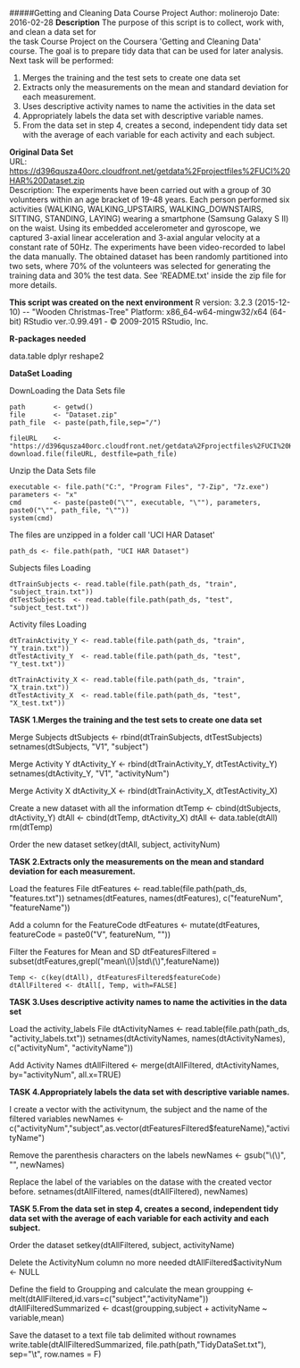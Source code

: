 #####Getting and Cleaning Data Course Project
Author: molinerojo
Date: 2016-02-28
**Description**
The purpose of this script is to collect, work with, and clean a data set for  
the task Course Project on the Coursera 'Getting and Cleaning Data' course.
The goal is to prepare tidy data that can be used for later analysis.
Next task will be performed:
1. Merges the training and the test sets to create one data set
2. Extracts only the measurements on the mean and standard deviation for each measurement.
3. Uses descriptive activity names to name the activities in the data set
4. Appropriately labels the data set with descriptive variable names. 
5. From the data set in step 4, creates a second, independent tidy data set with the average of each variable for each activity and each subject.

**Original Data Set**             
URL: https://d396qusza40orc.cloudfront.net/getdata%2Fprojectfiles%2FUCI%20HAR%20Dataset.zip             
Description: 
The experiments have been carried out with a group of 30 volunteers within an age bracket of 19-48 years. 
Each person performed six activities (WALKING, WALKING_UPSTAIRS, WALKING_DOWNSTAIRS, SITTING, STANDING, 
LAYING) wearing a smartphone (Samsung Galaxy S II) on the waist. Using its embedded accelerometer and 
gyroscope, we captured 3-axial linear acceleration and 3-axial angular velocity at a constant rate of 50Hz. 
The experiments have been video-recorded to label the data manually. The obtained dataset has been randomly 
partitioned into two sets, where 70% of the volunteers was selected for generating the training data and 
30% the test data. 
See 'README.txt' inside the zip file for more details.

**This script was created on the next environment**
R version:   3.2.3 (2015-12-10) -- "Wooden Christmas-Tree"
Platform:    x86_64-w64-mingw32/x64 (64-bit)
RStudio ver.:0.99.491 - © 2009-2015 RStudio, Inc.

**R-packages needed**

data.table
dplyr
reshape2

**DataSet Loading**

DownLoading the Data Sets file

    path       <- getwd()
    file       <- "Dataset.zip"
    path_file  <- paste(path,file,sep="/")
    
    fileURL    <- "https://d396qusza40orc.cloudfront.net/getdata%2Fprojectfiles%2FUCI%20HAR%20Dataset.zip"
    download.file(fileURL, destfile=path_file)

Unzip the Data Sets file

    executable <- file.path("C:", "Program Files", "7-Zip", "7z.exe")
    parameters <- "x"
    cmd        <- paste(paste0("\"", executable, "\""), parameters, paste0("\"", path_file, "\""))
    system(cmd)

The files are unzipped in a folder call 'UCI HAR Dataset'

    path_ds <- file.path(path, "UCI HAR Dataset")

Subjects files Loading

    dtTrainSubjects <- read.table(file.path(path_ds, "train", "subject_train.txt"))
    dtTestSubjects  <- read.table(file.path(path_ds, "test",  "subject_test.txt"))

Activity files Loading

    dtTrainActivity_Y <- read.table(file.path(path_ds, "train", "Y_train.txt"))
    dtTestActivity_Y  <- read.table(file.path(path_ds, "test",  "Y_test.txt"))
    
    dtTrainActivity_X <- read.table(file.path(path_ds, "train", "X_train.txt"))
    dtTestActivity_X  <- read.table(file.path(path_ds, "test",  "X_test.txt"))

**TASK 1.Merges the training and the test sets to create one data set**

Merge Subjects
    dtSubjects   <- rbind(dtTrainSubjects, dtTestSubjects)
    setnames(dtSubjects, "V1", "subject")

Merge Activity Y
    dtActivity_Y <- rbind(dtTrainActivity_Y, dtTestActivity_Y)
    setnames(dtActivity_Y, "V1", "activityNum")

Merge Activity X
    dtActivity_X <- rbind(dtTrainActivity_X, dtTestActivity_X)

Create a new dataset with all the information
    dtTemp       <- cbind(dtSubjects, dtActivity_Y)
    dtAll        <- cbind(dtTemp, dtActivity_X)
    dtAll        <- data.table(dtAll)
    rm(dtTemp)

Order the new dataset
    setkey(dtAll, subject, activityNum)

**TASK 2.Extracts only the measurements on the mean and standard deviation for each measurement.**

Load the features File
    dtFeatures   <- read.table(file.path(path_ds, "features.txt"))
    setnames(dtFeatures, names(dtFeatures), c("featureNum", "featureName"))

Add a column for the FeatureCode 
    dtFeatures   <- mutate(dtFeatures, featureCode = paste0("V", featureNum, ""))

Filter the Features for Mean and SD
    dtFeaturesFiltered = subset(dtFeatures,grepl("mean\\(\\)|std\\(\\)",featureName))
    
    Temp <- c(key(dtAll), dtFeaturesFiltered$featureCode)
    dtAllFiltered <- dtAll[, Temp, with=FALSE]

**TASK 3.Uses descriptive activity names to name the activities in the data set**

Load the activity_labels File
    dtActivityNames <- read.table(file.path(path_ds, "activity_labels.txt"))
    setnames(dtActivityNames, names(dtActivityNames), c("activityNum", "activityName"))

Add Activity Names
    dtAllFiltered <- merge(dtAllFiltered, dtActivityNames, by="activityNum", all.x=TRUE)

**TASK 4.Appropriately labels the data set with descriptive variable names.**

I create a vector with the activitynum, the subject and the name of the filtered variables
    newNames <- c("activityNum","subject",as.vector(dtFeaturesFiltered$featureName),"activityName")

Remove the parenthesis characters on the labels
    newNames <- gsub("\\(\\)", "", newNames)

Replace the label of the variables on the datase with the created vector before.
    setnames(dtAllFiltered, names(dtAllFiltered), newNames)

**TASK 5.From the data set in step 4, creates a second, independent tidy data set with the average of each variable for each activity and each subject.**

Order the dataset
    setkey(dtAllFiltered, subject, activityName)

Delete the ActivityNum column no more needed
    dtAllFiltered$activityNum <- NULL

Define the field to Groupping and calculate the mean
    groupping               <- melt(dtAllFiltered,id.vars=c("subject","activityName"))
    dtAllFilteredSummarized <- dcast(groupping,subject + activityName ~ variable,mean)

Save the dataset to a text file tab delimited without rownames 
    write.table(dtAllFilteredSummarized, file.path(path,"TidyDataSet.txt"), sep="\t", row.names = F)

